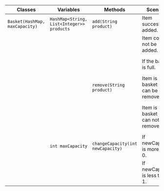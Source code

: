 | Classes                        | Variables                                 | Methods                           | Scenario                                      | Outcome                           |
|--------------------------------|-------------------------------------------|-----------------------------------|-----------------------------------------------|-----------------------------------|
| `Basket(HashMap, maxCapacity)` | `HashMap<String, List<Integer>> products` | `add(String product)`             | Item succesfully added.                       | true                              |
|                                |                                           |                                   | Item could not be added.                      | false                             |
|                                |                                           |                                   | If the basket is full.                        | Error: Basket is full             |
|                                |                                           | `remove(String product)`          | Item is in basket and can be removed.         | true                              |
|                                |                                           |                                   | Item is not in basket and can not be removed. | false, Error: Item does not exist |
|                                | `int maxCapacity`                         | `changeCapacity(int newCapacity)` | If newCapacity is more than 0.                | true                              |
|                                |                                           |                                   | If newCapacity is less than 1.                | false                             |
    

